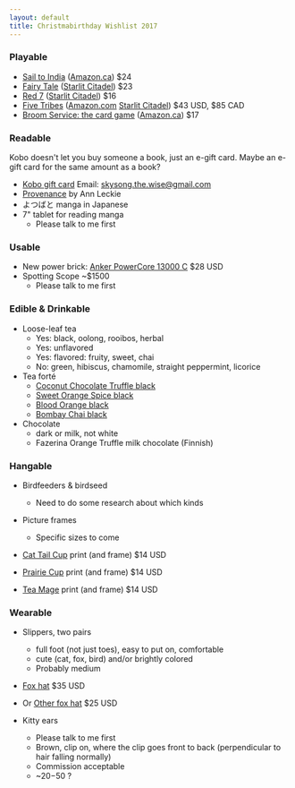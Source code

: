 ```yaml
---
layout: default
title: Christmabirthday Wishlist 2017
---
```


<section markdown='1'>

### Playable

* [Sail to India](https://boardgamegeek.com/boardgame/141736/sail-india) ([Amazon.ca](https://www.amazon.ca/dp/B00J1JLT6U/)) $24
* [Fairy Tale](https://boardgamegeek.com/boardgame/13823/fairy-tale) ([Starlit Citadel](https://www.starlitcitadel.com/games/fairy-tale.html)) $23
* [Red 7](https://boardgamegeek.com/boardgame/161417/red7) ([Starlit Citadel](https://www.starlitcitadel.com/games/red-7.html)) $16
* [Five Tribes](https://boardgamegeek.com/boardgame/157354/five-tribes) ([Amazon.com](https://www.amazon.com/Days-of-Wonder-DOW-8401/dp/B00L6JDRE0/) [Starlit Citadel](https://www.starlitcitadel.com/games/five-tribes.html)) $43 USD, $85 CAD
* [Broom Service: the card game](https://boardgamegeek.com/boardgame/192735/broom-service-card-game) ([Amazon.ca](https://www.amazon.ca/Broom-Service-The-Card-Game/dp/B01HF1QCWQ/)) $17

### Readable

Kobo doesn't let you buy someone a book, just an e-gift card.  Maybe an e-gift card for the same amount as a book?

* [Kobo gift card](https://www.kobo.com/ca/en/p/giftcards) Email: skysong.the.wise@gmail.com
* [Provenance](https://www.kobo.com/ca/en/ebook/provenance-20) by Ann Leckie
* よつばと manga in Japanese
* 7" tablet for reading manga
  * Please talk to me first

### Usable

* New power brick: [Anker PowerCore 13000 C](https://www.anker.com/products/variant/-PowerCore-13000-C/A1216011) $28 USD
* Spotting Scope ~$1500
  * Please talk to me first

### Edible & Drinkable
* Loose-leaf tea
  * Yes: black, oolong, rooibos, herbal
  * Yes: unflavored
  * Yes: flavored: fruity, sweet, chai
  * No: green, hibiscus, chamomile, straight peppermint, licorice
* Tea forté
  * [Coconut Chocolate Truffle black](https://www.teaforte.com/store/gourmet-tea/coconut-chocolate-truffle/)
  * [Sweet Orange Spice black](https://www.teaforte.com/store/gourmet-tea/sweet-orange-spice/)
  * [Blood Orange black](https://www.teaforte.com/store/gourmet-tea/blood-orange/)
  * [Bombay Chai black](https://www.teaforte.com/store/gourmet-tea/bombay-chai/)
* Chocolate
  * dark or milk, not white
  * Fazerina Orange Truffle milk chocolate (Finnish)

### Hangable

* Birdfeeders & birdseed
  * Need to do some research about which kinds

* Picture frames
  * Specific sizes to come

* [Cat Tail Cup](https://topatoco.com/collections/red-wombat/products/rw-teamatters?variant=39883594895) print (and frame) $14 USD
* [Prairie Cup](https://topatoco.com/collections/red-wombat/products/rw-teamatters?variant=39883594575) print (and frame) $14 USD
* [Tea Mage](https://topatoco.com/collections/red-wombat/products/rw-teamatters?variant=39883594383) print (and frame) $14 USD

### Wearable

* Slippers, two pairs
  * full foot (not just toes), easy to put on, comfortable
  * cute (cat, fox, bird) and/or brightly colored
  * Probably medium

* [Fox hat](http://canadacosplay.com/aviatorfoxhat.php) $35 USD
* Or [Other fox hat](http://canadacosplay.com/fox_hat.php) $25 USD
* Kitty ears
  * Please talk to me first
  * Brown, clip on, where the clip goes front to back (perpendicular to hair falling normally)
  * Commission acceptable
  * ~$20-$50 ?


</section>